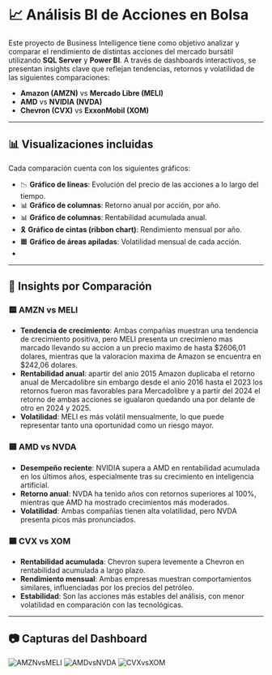# 📈 Análisis BI de Acciones en Bolsa

Este proyecto de Business Intelligence tiene como objetivo analizar y comparar el rendimiento de distintas acciones del mercado bursátil utilizando **SQL Server** y **Power BI**. A través de dashboards interactivos, se presentan insights clave que reflejan tendencias, retornos y volatilidad de las siguientes comparaciones:

- **Amazon (AMZN)** vs **Mercado Libre (MELI)**
- **AMD** vs **NVIDIA (NVDA)**
- **Chevron (CVX)** vs **ExxonMobil (XOM)**

---

## 📊 Visualizaciones incluidas

Cada comparación cuenta con los siguientes gráficos:

- 📉 **Gráfico de líneas**: Evolución del precio de las acciones a lo largo del tiempo.
- 📊 **Gráfico de columnas**: Retorno anual por acción, por año.
- 📊 **Gráfico de columnas**: Rentabilidad acumulada anual.
- 🎗️ **Gráfico de cintas (ribbon chart)**: Rendimiento mensual por año.
- 🟧 **Gráfico de áreas apiladas**: Volatilidad mensual de cada acción.
- 
---

## 📌 Insights por Comparación

### 🟨 AMZN vs MELI
- **Tendencia de crecimiento**: Ambas compañías muestran una tendencia de crecimiento positiva, pero MELI presenta un crecimieno mas marcado llevando su accion a un precio maximo de hasta $2606,01 dolares, mientras que la valoracion maxima de Amazon se encuentra en $242,06 dolares.
- **Rentabilidad anual**: apartir del anio 2015 Amazon duplicaba el retorno anual de Mercadolibre sin embargo desde el anio 2016 hasta el 2023 los retornos fueron mas favorables para Mercadolibre y a partir del 2024 el retorno de ambas acciones se igualaron quedando una por delante de otro en 2024 y 2025.
- **Volatilidad**: MELI es más volátil mensualmente, lo que puede representar tanto una oportunidad como un riesgo mayor.

### 🟥 AMD vs NVDA
- **Desempeño reciente**: NVIDIA supera a AMD en rentabilidad acumulada en los últimos años, especialmente tras su crecimiento en inteligencia artificial.
- **Retorno anual**: NVDA ha tenido años con retornos superiores al 100%, mientras que AMD ha mostrado crecimientos más moderados.
- **Volatilidad**: Ambas compañías tienen alta volatilidad, pero NVDA presenta picos más pronunciados.

### 🟦 CVX vs XOM
- **Rentabilidad acumulada**: Chevron supera levemente a Chevron en rentabilidad acumulada a largo plazo.
- **Rendimiento mensual**: Ambas empresas muestran comportamientos similares, influenciadas por los precios del petróleo.
- **Estabilidad**: Son las acciones más estables del análisis, con menor volatilidad en comparación con las tecnológicas.

---

## 📷 Capturas del Dashboard

![AMZNvsMELI](https://github.com/user-attachments/assets/692b815a-8f90-464d-9473-36074b4272aa)
![AMDvsNVDA](https://github.com/user-attachments/assets/699f8e37-934e-4385-a698-bf1338c38915)
![CVXvsXOM](https://github.com/user-attachments/assets/51d8c90a-12d6-4a5f-b8d5-e87f3a5c4850)


